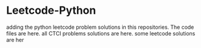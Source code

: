 # Leetcode-Python
adding the python leetcode problem solutions in this repositories. 
The code files are here.
all CTCI problems solutions are here.
some leetcode solutions are her


































































































































































































































































































































































































































































































































































































































































